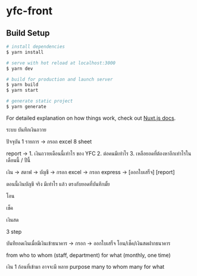 # yfc-front

## Build Setup

```bash
# install dependencies
$ yarn install

# serve with hot reload at localhost:3000
$ yarn dev

# build for production and launch server
$ yarn build
$ yarn start

# generate static project
$ yarn generate
```

For detailed explanation on how things work, check out [Nuxt.js docs](https://nuxtjs.org).

ระบบ บันทึกเงินถวาย

ปัจจุบัน
1 รายการ -> กรอก excel 8 sheet

report ->
    1. เงินถวายเดือนนี้เท่าไร ของ YFC
    2. ต่อคนมีเท่าไร
    3. เหลือยอดที่ต้องหาอีกเท่าไรในเดือนนี้ / ปีนี้

เงิน -> สตาฟ -> บัญชี -> กรอก excel -> กรอก express -> [ออกใบเสร็จ]
                        [report]       


ตอนนี้เงินบัญชี จริง มีเท่าไร แล้ว ตรงกับยอดที่บันทึกมั้ย

โอน

เช็ค

เงินสด




3 step

บันทึยอดเงินเมื่อมีเงินเข้าธนาคาร -> กรอก -> ออกใบเสร็จ
โอน/เช็ค/เงินสดฝากธนาคาร

from who
to whom (staff, department)
for what (monthly, one time)

เงิน 1 ก้อนที่เข้ามา อาจจะมี หลาย purpose
    many to whom
    many for what
